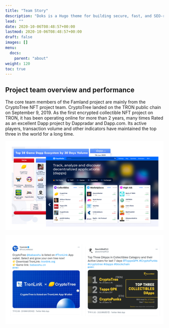 ```yaml
---
title: "Team Story"
description: "Doks is a Hugo theme for building secure, fast, and SEO-ready documentation websites, which you can easily update and customize."
lead: ""
date: 2020-10-06T08:48:57+00:00
lastmod: 2020-10-06T08:48:57+00:00
draft: false
images: []
menu:
  docs:
    parent: "about"
weight: 120
toc: true
---
```


## Project team overview and performance

The core team members of the Famland project are mainly from the CryptoTree NFT project team. CryptoTree landed on the TRON public chain on September 9, 2019. As the first encrypted collectible NFT project on TRON, it has been operating online for more than 2 years, many times Rated as an excellent Dapp project by Dappradar and Dapp.com. Its active players, transaction volume and other indicators have maintained the top three in the world for a long time.

![](33.PNG)

![](34.PNG)



